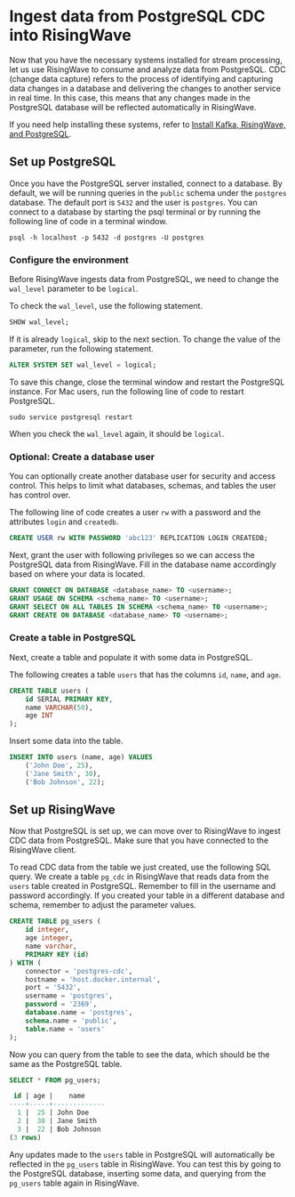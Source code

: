 # Ingest data from PostgreSQL CDC into RisingWave

Now that you have the necessary systems installed for stream processing, let us use RisingWave to consume and analyze data from PostgreSQL. CDC (change data capture) refers to the process of identifying and capturing data changes in a database and delivering the changes to another service in real time. In this case, this means that any changes made in the PostgreSQL database will be reflected automatically in RisingWave.

If you need help installing these systems, refer to [Install Kafka, RisingWave, and PostgreSQL](/get-started/install-kafka-rw-pg.md).

## Set up PostgreSQL

Once you have the PostgreSQL server installed, connect to a database. By default, we will be running queries in the `public` schema under the `postgres` database. The default port is `5432` and the user is `postgres`. You can connect to a database by starting the psql terminal or by running the following line of code in a terminal window.

```terminal
psql -h localhost -p 5432 -d postgres -U postgres
```

### Configure the environment

Before RisingWave ingests data from PostgreSQL, we need to change the `wal_level` parameter to be `logical`.

To check the `wal_level`, use the following statement.

```sql
SHOW wal_level;
```

If it is already `logical`, skip to the next section. To change the value of the parameter, run the following statement.

```sql
ALTER SYSTEM SET wal_level = logical;
```

To save this change, close the terminal window and restart the PostgreSQL instance. For Mac users, run the following line of code to restart PostgreSQL. 

```terminal
sudo service postgresql restart
```

When you check the `wal_level` again, it should be `logical`.

### Optional: Create a database user

You can optionally create another database user for security and access control. This helps to limit what databases, schemas, and tables the user has control over. 

The following line of code creates a user `rw` with a password and the attributes `login` and `createdb`.

```sql
CREATE USER rw WITH PASSWORD 'abc123' REPLICATION LOGIN CREATEDB;
```

Next, grant the user with following privileges so we can access the PostgreSQL data from RisingWave. Fill in the database name accordingly based on where your data is located.

```sql
GRANT CONNECT ON DATABASE <database_name> TO <username>;   
GRANT USAGE ON SCHEMA <schema_name> TO <username>;  
GRANT SELECT ON ALL TABLES IN SCHEMA <schema_name> TO <username>; 
GRANT CREATE ON DATABASE <database_name> TO <username>;
```

### Create a table in PostgreSQL

Next, create a table and populate it with some data in PostgreSQL.

The following creates a table `users` that has the columns `id`, `name`, and `age`.

```sql
CREATE TABLE users (
    id SERIAL PRIMARY KEY,
    name VARCHAR(50),
    age INT
);
```

Insert some data into the table.

```sql
INSERT INTO users (name, age) VALUES
    ('John Doe', 25),
    ('Jane Smith', 30),
    ('Bob Johnson', 22);
```

## Set up RisingWave

Now that PostgreSQL is set up, we can move over to RisingWave to ingest CDC data from PostgreSQL. Make sure that you have connected to the RisingWave client.

To read CDC data from the table we just created, use the following SQL query. We create a table `pg_cdc` in RisingWave that reads data from the `users` table created in PostgreSQL. Remember to fill in the username and password accordingly. If you created your table in a different database and schema, remember to adjust the parameter values.

```sql
CREATE TABLE pg_users (
    id integer,
    age integer,
    name varchar,
    PRIMARY KEY (id)
) WITH (
    connector = 'postgres-cdc',
    hostname = 'host.docker.internal',
    port = '5432',
    username = 'postgres',
    password = '2369',
    database.name = 'postgres',
    schema.name = 'public',
    table.name = 'users'
);
```

Now you can query from the table to see the data, which should be the same as the PostgreSQL table.

```sql
SELECT * FROM pg_users;

 id | age |    name     
----+-----+-------------
  1 |  25 | John Doe
  2 |  30 | Jane Smith
  3 |  22 | Bob Johnson
(3 rows)
```

Any updates made to the `users` table in PostgreSQL will automatically be reflected in the `pg_users` table in RisingWave. You can test this by going to the PostgreSQL database, inserting some data, and querying from the `pg_users` table again in RisingWave.